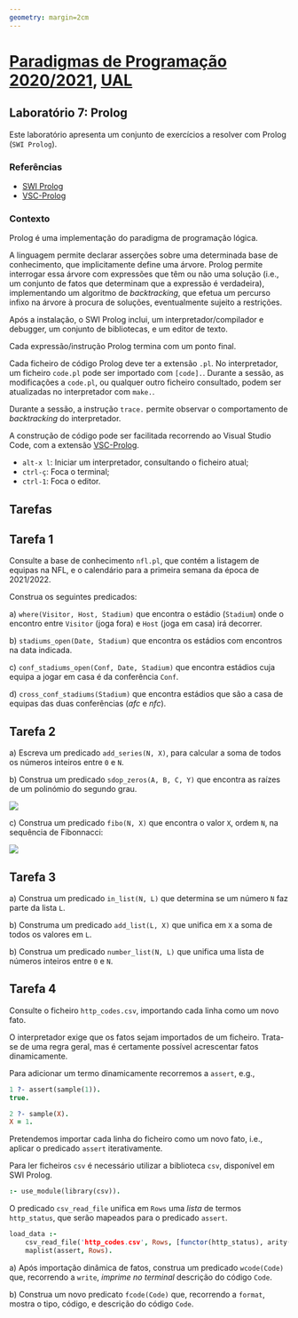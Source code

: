 ```yaml
---
geometry: margin=2cm
---
```

# [Paradigmas de Programação 2020/2021](https://elearning.ual.pt/course/view.php?id=1946), [UAL](https://autonoma.pt/)

## Laboratório 7: Prolog

Este laboratório apresenta um conjunto de exercícios a resolver com Prolog (`SWI Prolog`).

### Referências

- [SWI Prolog](https://www.swi-prolog.org/)
- [VSC-Prolog](https://marketplace.visualstudio.com/items?itemName=arthurwang.vsc-prolog)

### Contexto

Prolog é uma implementação do paradigma de programação lógica. 

A linguagem permite declarar asserções sobre uma determinada base de conhecimento, que implicitamente define uma árvore. Prolog permite interrogar essa árvore com expressões que têm ou não uma solução (i.e., um conjunto de fatos que determinam que a 
expressão é verdadeira), implementando um algoritmo de *backtracking*, que efetua um percurso infixo na árvore à procura de 
soluções, eventualmente sujeito a restrições.

Após a instalação, o SWI Prolog inclui, um interpretador/compilador e debugger, um conjunto de bibliotecas, e um editor de texto.

Cada expressão/instrução Prolog termina com um ponto final.

Cada ficheiro de código Prolog deve ter a extensão `.pl`. No interpretador, um ficheiro `code.pl` pode ser importado com `[code].`. Durante a sessão, as modificações a `code.pl`, ou qualquer outro ficheiro consultado, podem ser atualizadas no interpretador com `make.`.

Durante a sessão, a instrução `trace.` permite observar o comportamento de *backtracking*  do interpretador.

A construção de código pode ser facilitada recorrendo ao Visual Studio Code, com a extensão [VSC-Prolog](https://marketplace.visualstudio.com/items?itemName=arthurwang.vsc-prolog).

- `alt-x l`: Iniciar um interpretador, consultando o ficheiro atual;
- `ctrl-ç`: Foca o terminal;
- `ctrl-1`: Foca o editor.

## Tarefas

## Tarefa 1

Consulte a base de conhecimento `nfl.pl`, que contém a listagem de equipas na NFL, e o calendário para a primeira semana da época de 2021/2022.

Construa os seguintes predicados:

a) `where(Visitor, Host, Stadium)` que encontra o estádio (`Stadium`) onde o encontro entre `Visitor` (joga fora) e `Host` (joga em casa) irá decorrer.

b) `stadiums_open(Date, Stadium)` que encontra os estádios com encontros na data indicada.

c) `conf_stadiums_open(Conf, Date, Stadium)` que encontra estádios cuja equipa a jogar em casa é da conferência `Conf`.

d) `cross_conf_stadiums(Stadium)` que encontra estádios que são a casa de equipas das duas conferências (*afc* e *nfc*).

## Tarefa 2

a) Escreva um predicado `add_series(N, X)`, para calcular a soma de todos os números inteiros entre `0` e `N`.

b) Construa um predicado `sdop_zeros(A, B, C, Y)` que encontra as raízes de um polinómio do segundo grau.

<img src="https://render.githubusercontent.com/render/math?math=ax%5E2%20%2B%20bx%20%2B%20c%20%3D%200 \Leftrightarrow x = -b \pm \frac{\sqrt{b^2 - 4ac}}{2a}">

c) Construa um predicado `fibo(N, X)` que encontra o valor `X`, ordem `N`, na sequência de Fibonnacci:

<img src="https://render.githubusercontent.com/render/math?math=F_0 = 0, F_1 = 1, F_n = F_{n-1} %2B F_{n-2}">

## Tarefa 3

a) Construa um predicado `in_list(N, L)` que determina se um número `N` 
faz parte da lista `L`.

b) Construma um predicado `add_list(L, X)` que unifica em `X` a soma de todos os valores em `L`.

b) Construa um predicado `number_list(N, L)` que unifica uma lista de números inteiros entre `0` e `N`.

## Tarefa 4

Consulte o ficheiro `http_codes.csv`, importando cada linha como um novo fato.

O interpretador exige que os fatos sejam importados de um ficheiro. Trata-se de uma regra geral, mas é certamente possível acrescentar fatos dinamicamente.

Para adicionar um termo dinamicamente recorremos a `assert`, e.g.,

```prolog
1 ?- assert(sample(1)).
true.

2 ?- sample(X).
X = 1.
```

Pretendemos importar cada linha do ficheiro como um novo fato, i.e., aplicar o predicado `assert` iterativamente.

Para ler ficheiros `csv` é necessário utilizar a biblioteca `csv`, disponível em SWI Prolog.

```prolog
:- use_module(library(csv)).
```

O predicado `csv_read_file` unifica em `Rows` uma *lista* de termos `http_status`, que serão mapeados para o predicado `assert`.

```prolog
load_data :-
    csv_read_file('http_codes.csv', Rows, [functor(http_status), arity(3)]),
    maplist(assert, Rows).
```

a) Após importação dinâmica de fatos, construa um predicado `wcode(Code)` que, recorrendo a `write`, *imprime no terminal* descrição do código `Code`.

b) Construa um novo predicato `fcode(Code)` que, recorrendo a `format`, mostra o tipo, código, e descrição do código `Code`.